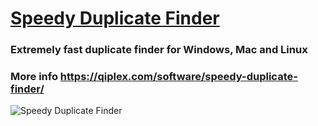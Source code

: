 # [Speedy Duplicate Finder](https://qiplex.com/software/speedy-duplicate-finder/)

### Extremely fast duplicate finder for Windows, Mac and Linux

### More info https://qiplex.com/software/speedy-duplicate-finder/

![Speedy Duplicate Finder](http://qiplex.com/img/speedy-duplicate-finder-app.png)
